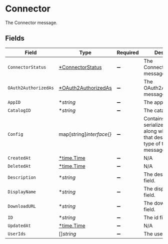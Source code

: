 # Connector

The Connector message.


## Fields

| Field                                                                                                          | Type                                                                                                           | Required                                                                                                       | Description                                                                                                    |
| -------------------------------------------------------------------------------------------------------------- | -------------------------------------------------------------------------------------------------------------- | -------------------------------------------------------------------------------------------------------------- | -------------------------------------------------------------------------------------------------------------- |
| `ConnectorStatus`                                                                                              | [*ConnectorStatus](../../models/shared/connectorstatus.md)                                                     | :heavy_minus_sign:                                                                                             | The ConnectorStatus message.                                                                                   |
| `OAuth2AuthorizedAs`                                                                                           | [*OAuth2AuthorizedAs](../../models/shared/oauth2authorizedas.md)                                               | :heavy_minus_sign:                                                                                             | The OAuth2AuthorizedAs message.                                                                                |
| `AppID`                                                                                                        | **string*                                                                                                      | :heavy_minus_sign:                                                                                             | The appId field.                                                                                               |
| `CatalogID`                                                                                                    | **string*                                                                                                      | :heavy_minus_sign:                                                                                             | The catalogId field.                                                                                           |
| `Config`                                                                                                       | map[string]*interface{}*                                                                                       | :heavy_minus_sign:                                                                                             | Contains an arbitrary serialized message along with a @type that describes the type of the serialized message. |
| `CreatedAt`                                                                                                    | [*time.Time](https://pkg.go.dev/time#Time)                                                                     | :heavy_minus_sign:                                                                                             | N/A                                                                                                            |
| `DeletedAt`                                                                                                    | [*time.Time](https://pkg.go.dev/time#Time)                                                                     | :heavy_minus_sign:                                                                                             | N/A                                                                                                            |
| `Description`                                                                                                  | **string*                                                                                                      | :heavy_minus_sign:                                                                                             | The description field.                                                                                         |
| `DisplayName`                                                                                                  | **string*                                                                                                      | :heavy_minus_sign:                                                                                             | The displayName field.                                                                                         |
| `DownloadURL`                                                                                                  | **string*                                                                                                      | :heavy_minus_sign:                                                                                             | The downloadUrl field.                                                                                         |
| `ID`                                                                                                           | **string*                                                                                                      | :heavy_minus_sign:                                                                                             | The id field.                                                                                                  |
| `UpdatedAt`                                                                                                    | [*time.Time](https://pkg.go.dev/time#Time)                                                                     | :heavy_minus_sign:                                                                                             | N/A                                                                                                            |
| `UserIds`                                                                                                      | []*string*                                                                                                     | :heavy_minus_sign:                                                                                             | The userIds field.                                                                                             |